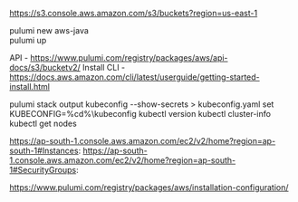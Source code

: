 https://s3.console.aws.amazon.com/s3/buckets?region=us-east-1

pulumi new aws-java</br>
pulumi up</br>

API - https://www.pulumi.com/registry/packages/aws/api-docs/s3/bucketv2/
Install CLI - https://docs.aws.amazon.com/cli/latest/userguide/getting-started-install.html


pulumi stack output kubeconfig --show-secrets > kubeconfig.yaml
set KUBECONFIG=%cd%\kubeconfig
kubectl version
kubectl cluster-info
kubectl get nodes


https://ap-south-1.console.aws.amazon.com/ec2/v2/home?region=ap-south-1#Instances:
https://ap-south-1.console.aws.amazon.com/ec2/v2/home?region=ap-south-1#SecurityGroups:


https://www.pulumi.com/registry/packages/aws/installation-configuration/

